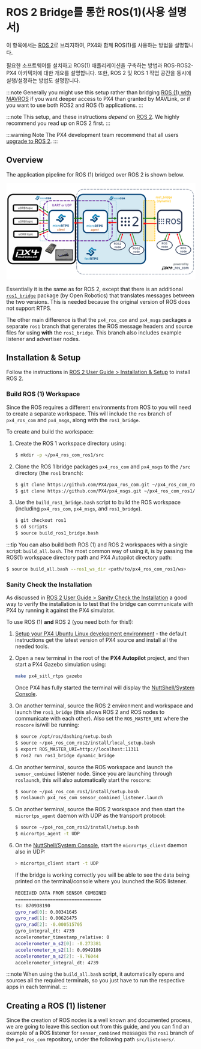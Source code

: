 # ROS 2 Bridge를 통한 ROS(1)(사용 설명서)

이 항목에서는 [ROS 2](../ros/ros2.md)로 브리지하여, PX4와 함께 ROS(1)를 사용하는 방법을 설명합니다.

필요한 소프트웨어를 설치하고 ROS(1) 애플리케이션을 구축하는 방법과 ROS-ROS2-PX4 아키텍처에 대한 개요를 설명합니다. 또한, ROS 2 및 ROS 1 작업 공간을 동시에 실행/설정하는 방법도 설명합니다.

:::note
Generally you might use this setup rather than bridging [ROS (1) with MAVROS](../ros/ros1.md) if you want deeper access to PX4 than granted by MAVLink, or if you want to use both ROS2 and ROS (1) applications.
:::

:::note
This setup, and these instructions *depend* on [ROS 2](../ros/ros2.md). We highly recommend you read up on ROS 2 first.
:::

:::warning
Note The PX4 development team recommend that all users [upgrade to ROS 2](../ros/ros2.md).
:::

## Overview

The application pipeline for ROS (1) bridged over ROS 2 is shown below.

![Architecture with ROS](../../assets/middleware/micrortps/architecture_ros.png)

Essentially it is the same as for ROS 2, except that there is an additional [`ros1_bridge`](https://github.com/ros2/ros1_bridge) package (by Open Robotics) that translates messages between the two versions. This is needed because the original version of ROS does not support RTPS.

The other main difference is that the `px4_ros_com` and `px4_msgs` packages a separate `ros1` branch that generates the ROS message headers and source files for using **with** the `ros1_bridge`. This branch also includes example listener and advertiser nodes.


## Installation & Setup

Follow the instructions in [ROS 2 User Guide > Installation & Setup](../ros/ros2_comm.md#installation-setup) to install ROS 2.

### Build ROS (1) Workspace

Since the ROS requires a different environments from ROS to you will need to create a separate workspace. This will include the `ros` branch of `px4_ros_com` and `px4_msgs`, along with the `ros1_bridge`.

To create and build the workspace:

1. Create the ROS 1 workspace directory using:
   ```sh
   $ mkdir -p ~/px4_ros_com_ros1/src
   ```
1. Clone the ROS 1 bridge packages `px4_ros_com` and `px4_msgs` to the `/src` directory (the `ros1` branch):
   ```sh
   $ git clone https://github.com/PX4/px4_ros_com.git ~/px4_ros_com_ros1/src/px4_ros_com -b ros1 # clones the 'ros1' branch
   $ git clone https://github.com/PX4/px4_msgs.git ~/px4_ros_com_ros1/src/px4_msgs -b ros1
   ```
1. Use the `build_ros1_bridge.bash` script to build the ROS workspace (including `px4_ros_com`, `px4_msgs`, and `ros1_bridge`).
   <!-- we didn't clone `ros1_bridge` ? -->
   ```sh
   $ git checkout ros1
   $ cd scripts
   $ source build_ros1_bridge.bash
   ```
:::tip
You can also build both ROS (1) and ROS 2 workspaces with a single script: `build_all.bash`. The most common way of using it, is by passing the ROS(1) workspace directory path and PX4 Autopilot directory path:
   ```sh
   $ source build_all.bash --ros1_ws_dir <path/to/px4_ros_com_ros1/ws>
   ```

### Sanity Check the Installation

As discussed in [ROS 2 User Guide > Sanity Check the Installation](../ros/ros2_comm.md#sanity-check-the-installation) a good way to verify the installation is to test that the bridge can communicate with PX4 by running it against the PX4 simulator.

To use ROS (1) **and** ROS 2 (you need both for this!):

1. [Setup your PX4 Ubuntu Linux development environment](../dev_setup/dev_env_linux_ubuntu.md) - the default instructions get the latest version of PX4 source and install all the needed tools.
1. Open a new terminal in the root of the **PX4 Autopilot** project, and then start a PX4 Gazebo simulation using:
   ```sh
   make px4_sitl_rtps gazebo
   ```
   Once PX4 has fully started the terminal will display the [NuttShell/System Console](../debug/system_console.md).

1. On another terminal, source the ROS 2 environment and workspace and launch the `ros1_bridge` (this allows ROS 2 and ROS nodes to communicate with each other). Also set the `ROS_MASTER_URI` where the `roscore` is/will be running:
   ```sh
   $ source /opt/ros/dashing/setup.bash
   $ source ~/px4_ros_com_ros2/install/local_setup.bash
   $ export ROS_MASTER_URI=http://localhost:11311
   $ ros2 run ros1_bridge dynamic_bridge
   ```

1. On another terminal, source the ROS workspace and launch the `sensor_combined` listener node. Since you are launching through `roslaunch`, this will also automatically start the `roscore`:
   ```sh
   $ source ~/px4_ros_com_ros1/install/setup.bash
   $ roslaunch px4_ros_com sensor_combined_listener.launch
   ```

1. On another terminal, source the ROS 2 workspace and then start the `micrortps_agent` daemon with UDP as the transport protocol:
   ```sh
   $ source ~/px4_ros_com_ros2/install/setup.bash
   $ micrortps_agent -t UDP
   ```

1. On the [NuttShell/System Console](../debug/system_console.md), start the `micrortps_client` daemon also in UDP:
   ```sh
   > micrortps_client start -t UDP
   ```

   If the bridge is working correctly you will be able to see the data being printed on the terminal/console where you launched the ROS listener.
   ```sh
   RECEIVED DATA FROM SENSOR COMBINED
   ================================
   ts: 870938190
   gyro_rad[0]: 0.00341645
   gyro_rad[1]: 0.00626475
   gyro_rad[2]: -0.000515705
   gyro_integral_dt: 4739
   accelerometer_timestamp_relative: 0
   accelerometer_m_s2[0]: -0.273381
   accelerometer_m_s2[1]: 0.0949186
   accelerometer_m_s2[2]: -9.76044
   accelerometer_integral_dt: 4739
   ```

:::note
When using the `build_all.bash` script, it automatically opens and sources all the required terminals, so you just have to run the respective apps in each terminal.
:::

## Creating a ROS (1) listener

Since the creation of ROS nodes is a well known and documented process, we are going to leave this section out from this guide, and you can find an example of a ROS listener for `sensor_combined` messages the `ros1` branch of the `px4_ros_com` repository, under the following path `src/listeners/`.


